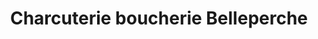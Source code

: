 ---
title: "Charcuterie boucherie Belleperche"
url: /breteuil/charcuterie-boucherie-belleperche/
shop: boucherie
---